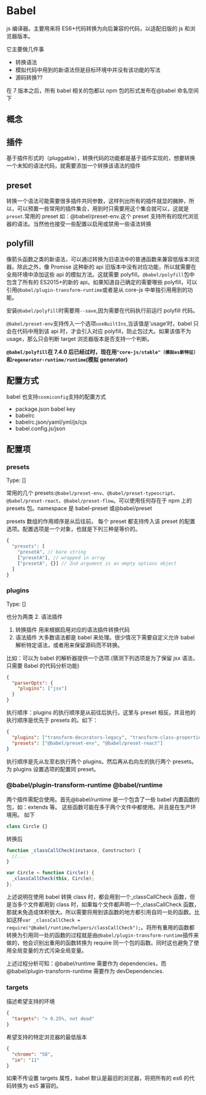 # Babel

js 编译器。主要用来将 ES6+代码转换为向后兼容的代码，以适配旧版的 js 和浏览器版本。

它主要做几件事

- 转换语法
- 模拟代码中用到的新语法但是目标环境中并没有该功能的写法
- 源码转换??

在 7 版本之后，所有 babel 相关的包都以 npm 包的形式发布在@babel 命名空间下

## 概念

## 插件

基于插件形式的（pluggable），转换代码的功能都是基于插件实现的，想要转换一个未知的语法代码，就需要添加一个转换该语法的插件

## preset

转换一个语法可能需要很多插件共同参数，这样列出所有的插件就显的臃肿，所以，可以预置一些常用的插件集合，用到时只需要用这个集合就可以，这就是`preset`.常用的 preset 如：@babel/preset-env.这个 preset 支持所有的现代浏览器的语法。当然他也接受一些配置以启用或禁用一些语法转换

## polyfill

像箭头函数之类的新语法，可以通过转换为旧语法中的普通函数来兼容低版本浏览器。除此之外，像 Promise 这种新的 api 旧版本中没有对应功能，所以就需要在全局环境中添加这些 api 的模拟方法。这就需要 polyfill。`@babel/polyfill`包中包含了所有的 ES2015+的新的 api。如果知道自己确定的需要哪些 polyfill，可以引用`@babel/plugin-transform-runtime`或者是从 core-js 中单独引用用到的功能。

安装`@babel/polyfill`时需要用`--save`,因为需要在代码执行前运行 polyfill 代码。

`@babel/preset-env`支持传入一个选项`useBuiltIns`,当该值是’usage‘时，babel 只会在代码中用到该 api 时，才会引入对应 polyfill，防止包过大。如果该值不为 usage，那么只会判断 target 浏览器版本是否支持一个判断。

**`@babel/polyfill`在 7.4.0 后已经过时，现在用`"core-js/stable"（模拟es新特征）`和`regenerator-runtime/runtime`(模拟 generator)**

## 配置方式

babel 也支持`cosmiconfig`支持的配置方式

- package.json babel key
- babelrc
- babelrc.json/yaml/yml/js/cjs
- babel.config.js/json

## 配置项

### presets

Type: []

常用的几个 presets:`@babel/preset-env`、`@babel/preset-typescript`、`@babel/preset-react`、`@babel/preset-flow`。可以使用任何存在于 npm 上的 presets 包。namespace 是 babel-preset 或@babel/preset

presets 数组的作用顺序是从后往前。
每个 preset 都支持传入该 preset 的配置选项。配置选项是一个对象，也就是下列三种是等价的。

```js
{
  "presets": [
    "presetA", // bare string
    ["presetA"], // wrapped in array
    ["presetA", {}] // 2nd argument is an empty options object
  ]
}
```

### plugins

Type: []

也分为两类 2. 语法插件

1. 转换插件 用来根据启用对应的语法插件转换代码
2. 语法插件 大多数语法都是 babel 来处理。很少情况下需要自定义允许 babel 解析特定语法，或者用来保留源码而不转换。

比如：可以为 babel 的解析器提供一个选项.(猜测下列选项是为了保留 jsx 语法，只需要 Babel 的代码分析功能)

```json
{
  "parserOpts": {
    "plugins": ["jsx"]
  }
}
```

执行顺序：plugins 的执行顺序是从前往后执行。这里与 preset 相反。并且他的执行顺序是优先于 presets 的。如下：

```json
{
  "plugins": ["transform-decorators-legacy", "transform-class-properties"],
  "presets": ["@babel/preset-env", "@babel/preset-react"]
}
```

执行顺序是先从左至右执行两个 plugins。然后再从右向左的执行两个 presets。
为 plugins 设置选项的配置同 preset。

### **@babel/plugin-transform-runtime** **@babel/runtime**

两个插件需配合使用。首先@babel/runtime 是一个包含了一些 babel 内置函数的包，如：extends 等。
这些函数可能在多于两个文件中都使用。并且是在生产环境用。
如下

```js
class Circle {}
```

转换后

```js
function _classCallCheck(instance, Constructor) {
  //...
}

var Circle = function Circle() {
  _classCallCheck(this, Circle);
};
```

上述说明在使用 babel 转换 class 时，都会用到一个\_classCallCheck 函数，但是当多个文件都用到 class 时，如果每个文件都声明一个\_classCallCheck 函数，那就未免造成体积很大。所以需要将用到该函数的地方都引用自同一处的函数。比如这样`var _classCallCheck = require("@babel/runtime/helpers/classCallCheck");`。将所有重用的函数都转换为引用同一处的函数的过程就是由`@babel/plugin-transform-runtime`插件来做的，他会识别出重用的函数转换为 require 同一个包的函数。同时这也避免了使用全局变量的方式污染全局变量。

上述过程分析可知：@babel/runtime 需要作为 dependencies，而@babel/plugin-transform-runtime 需要作为 devDependencies.

### targets

描述希望支持的环境

```json
{
  "targets": "> 0.25%, not dead"
}
```

希望支持的特定浏览器的最低版本

```json
{
  "chrome": "58",
  "ie": "11"
}
```

如果不传设置 targets 属性，babel 默认是最旧的浏览器，将把所有的 es6 的代码转换为 es5 兼容的。
